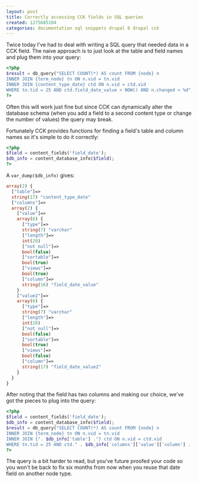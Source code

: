 ```yaml
---
layout: post
title: Correctly accessing CCK fields in SQL queries
created: 1275685104
categories: documentation sql snippets drupal 6 drupal cck
---
```

Twice today I've had to deal with writing a SQL query that needed data in a CCK
field. The naive approach is to just look at the table and field names and plug
them into your query:

```php
<?php
$result = db_query("SELECT COUNT(*) AS count FROM {node} n
INNER JOIN {term_node} tn ON n.vid = tn.vid
INNER JOIN {content_type_date} ctd ON n.vid = ctd.vid
WHERE tn.tid = 25 AND ctd.field_date_value > NOW() AND n.changed > %d", $newtime);
?>
```

Often this will work just fine but since CCK can dynamically alter the database
schema (when you add a field to a second content type or change the number of
values) the query may break.

Fortunately CCK provides functions for finding a field's table and column names
so it's simple to do it correctly:

```php
<?php
$field = content_fields('field_date');
$db_info = content_database_info($field);
?>
```

A `var_dump($db_info)` gives:

```php
array(2) {
  ["table"]=>
  string(17) "content_type_date"
  ["columns"]=>
  array(2) {
    ["value"]=>
    array(6) {
      ["type"]=>
      string(7) "varchar"
      ["length"]=>
      int(20)
      ["not null"]=>
      bool(false)
      ["sortable"]=>
      bool(true)
      ["views"]=>
      bool(true)
      ["column"]=>
      string(16) "field_date_value"
    }
    ["value2"]=>
    array(6) {
      ["type"]=>
      string(7) "varchar"
      ["length"]=>
      int(20)
      ["not null"]=>
      bool(false)
      ["sortable"]=>
      bool(true)
      ["views"]=>
      bool(false)
      ["column"]=>
      string(17) "field_date_value2"
    }
  }
}
```


After noting that the field has two columns and making our choice, we've got
the pieces to plug into the query:

``` php
<?php
$field = content_fields('field_date');
$db_info = content_database_info($field);
$result = db_query("SELECT COUNT(*) AS count FROM {node} n
INNER JOIN {term_node} tn ON n.vid = tn.vid
INNER JOIN {". $db_info['table'] ."} ctd ON n.vid = ctd.vid
WHERE tn.tid = 25 AND ctd." . $db_info['columns']['value']['column'] . " > NOW() AND n.changed > %d", $newtime);
?>
```

The query is a bit harder to read, but you've future proofed your code so you
won't be back to fix six months from now when you reuse that date field on
another node type.



